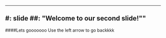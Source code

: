 -----
#: slide
##: "Welcome to our second slide!""
-----
####Lets gooooooo
Use the left arrow to go backkkk
